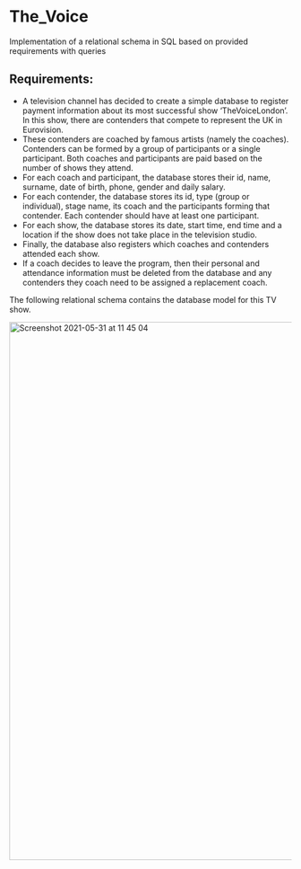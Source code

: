 # The_Voice
Implementation of a relational schema in SQL based on provided requirements with queries

## Requirements:
* A television channel has decided to create a simple database to register payment information about its most successful show ‘TheVoiceLondon’.
In this show, there are contenders that compete to represent the UK in Eurovision.
* These contenders are coached by famous artists (namely the coaches). Contenders can be formed by a group of participants or a single participant. Both coaches and participants are paid based on the number of shows they attend.
* For each coach and participant, the database stores their id, name, surname, date of birth, phone, gender and daily salary.
* For each contender, the database stores its id, type (group or individual), stage name, its coach and the participants forming that contender. Each contender should have at least one participant.
* For each show, the database stores its date, start time, end time and a location if the show does not take place in the television studio.
* Finally, the database also registers which coaches and contenders attended each show.
* If a coach decides to leave the program, then their personal and attendance information must be deleted from the database and any contenders they coach need to be assigned a replacement coach.

The following relational schema contains the database model for this TV show.

<img width="958" alt="Screenshot 2021-05-31 at 11 45 04" src="https://user-images.githubusercontent.com/60696500/120181957-a8599400-c205-11eb-82a2-9e0ed25e689c.png">
